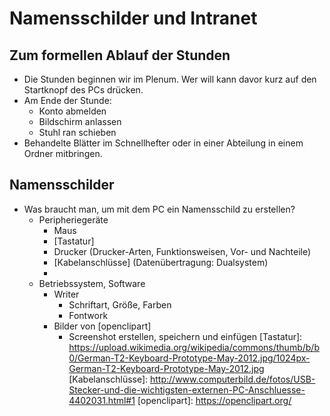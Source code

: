 # Namensschilder und Intranet
## Zum formellen Ablauf der Stunden

* Die Stunden beginnen wir im Plenum. Wer will kann davor kurz auf den Startknopf des PCs drücken.
* Am Ende der Stunde:
    * Konto abmelden
    * Bildschirm anlassen
    * Stuhl ran schieben
* Behandelte Blätter im Schnellhefter oder in einer Abteilung in einem Ordner mitbringen.

## Namensschilder
* Was braucht man, um mit dem PC ein Namensschild zu erstellen?
    * Peripheriegeräte
        * Maus        
        * [Tastatur]
        * Drucker (Drucker-Arten, Funktionsweisen, Vor- und Nachteile)
        * [Kabelanschlüsse] (Datenübertragung: Dualsystem)
        * 
    * Betriebssystem, Software
        * Writer
            * Schriftart, Größe, Farben
            * Fontwork
        * Bilder von [openclipart]
            * Screenshot erstellen, speichern und einfügen
[Tastatur]: https://upload.wikimedia.org/wikipedia/commons/thumb/b/b0/German-T2-Keyboard-Prototype-May-2012.jpg/1024px-German-T2-Keyboard-Prototype-May-2012.jpg
[Kabelanschlüsse]: http://www.computerbild.de/fotos/USB-Stecker-und-die-wichtigsten-externen-PC-Anschluesse-4402031.html#1
[openclipart]: https://openclipart.org/
